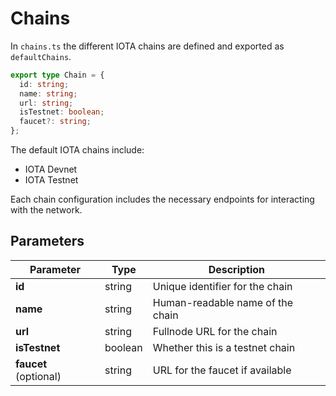 # Chains

In `chains.ts` the different IOTA chains are defined and exported as `defaultChains`.

```ts
export type Chain = {
  id: string;
  name: string;
  url: string;
  isTestnet: boolean;
  faucet?: string;
};
```

The default IOTA chains include:
- IOTA Devnet
- IOTA Testnet

Each chain configuration includes the necessary endpoints for interacting with the network.

## Parameters

| Parameter | Type | Description |
|-----------|------|-------------|
| **id** | string | Unique identifier for the chain |
| **name** | string | Human-readable name of the chain |
| **url** | string | Fullnode URL for the chain |
| **isTestnet** | boolean | Whether this is a testnet chain |
| **faucet** (optional) | string | URL for the faucet if available |
